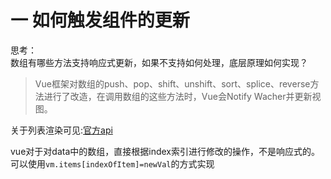 # 一 如何触发组件的更新
思考：  
数组有哪些方法支持响应式更新，如果不支持如何处理，底层原理如何实现？  
> Vue框架对数组的push、pop、shift、unshift、sort、splice、reverse方法进行了改造，在调用数组的这些方法时，Vue会Notify Wacher并更新视图。

关于列表渲染可见:[官方api](https://cn.vuejs.org/v2/guide/list.html#%E6%B3%A8%E6%84%8F%E4%BA%8B%E9%A1%B9)

vue对于对data中的数组，直接根据index索引进行修改的操作，不是响应式的。可以使用`vm.items[indexOfItem]=newVal`的方式实现
